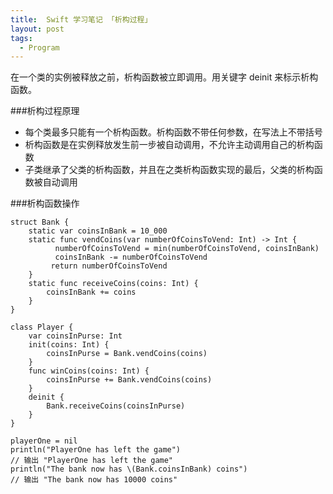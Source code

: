 ```yaml
---
title:  Swift 学习笔记 「析构过程」
layout: post
tags:
  - Program
---
```


在一个类的实例被释放之前，析构函数被立即调用。用关键字 deinit 来标示析构函数。

###析构过程原理

- 每个类最多只能有一个析构函数。析构函数不带任何参数，在写法上不带括号
- 析构函数是在实例释放发生前一步被自动调用，不允许主动调用自己的析构函数
- 子类继承了父类的析构函数，并且在之类析构函数实现的最后，父类的析构函数被自动调用

###析构函数操作

```
struct Bank {
    static var coinsInBank = 10_000
    static func vendCoins(var numberOfCoinsToVend: Int) -> Int {
          numberOfCoinsToVend = min(numberOfCoinsToVend, coinsInBank)
          coinsInBank -= numberOfCoinsToVend
         return numberOfCoinsToVend
    }
    static func receiveCoins(coins: Int) {
        coinsInBank += coins
    }
}

class Player {
    var coinsInPurse: Int
    init(coins: Int) {
        coinsInPurse = Bank.vendCoins(coins)
    }
    func winCoins(coins: Int) {
        coinsInPurse += Bank.vendCoins(coins)
    }
    deinit {
        Bank.receiveCoins(coinsInPurse)
    }
}

playerOne = nil
println("PlayerOne has left the game")
// 输出 "PlayerOne has left the game"
println("The bank now has \(Bank.coinsInBank) coins")
// 输出 "The bank now has 10000 coins"
```